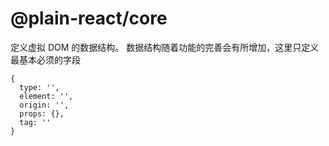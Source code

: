 # @plain-react/core

定义虚拟 DOM 的数据结构。
数据结构随着功能的完善会有所增加，这里只定义最基本必须的字段

```json5
{
  type: '',
  element: '',
  origin: '',
  props: {},
  tag: ''
}
```
